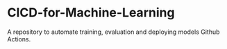 # CICD-for-Machine-Learning
A repository to automate training, evaluation and deploying models Github Actions.
